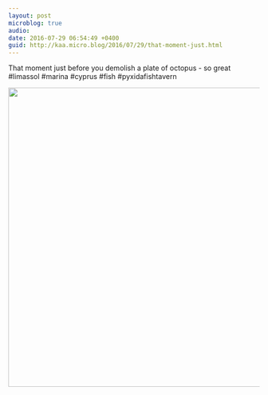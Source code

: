 ```yaml
---
layout: post
microblog: true
audio: 
date: 2016-07-29 06:54:49 +0400
guid: http://kaa.micro.blog/2016/07/29/that-moment-just.html
---
```

That moment just before you demolish a plate of octopus - so great #limassol #marina #cyprus #fish #pyxidafishtavern

<img src="https://micro.kaa.bz/uploads/2018/a95b0d649e.jpg" width="600" height="600" />

